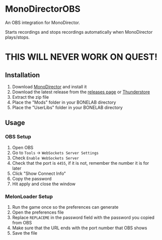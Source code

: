 # MonoDirectorOBS
An OBS integration for MonoDirector.

Starts recordings and stops recordings automatically when MonoDirector plays/stops.

# THIS WILL NEVER WORK ON QUEST!

## Installation
1. Download [MonoDirector](https://github.com/Not-Enough-Photons/MonoDirector/releases/tag/v1.1.0-release) and install it
2. Download the latest release from the [releases page](https://github.com/WeatherElectric/MonoDirectorOBS/releases) or [Thunderstore](https://thunderstore.io/c/bonelab/p/SoulWithMae/MonoDirectorOBS/)
3. Extract the zip file
4. Place the "Mods" folder in your BONELAB directory
5. Place the "UserLibs" folder in your BONELAB directory

## Usage
### OBS Setup
1. Open OBS
2. Go to `Tools` -> `WebSockets Server Settings`
3. Check `Enable WebSockets Server`
4. Check that the port is `4455`, if it is not, remember the number it is for later
5. Click "Show Connect Info"
6. Copy the password
7. Hit apply and close the window
### MelonLoader Setup
1. Run the game once so the preferences can generate
2. Open the preferences file
3. Replace `REPLACEME` in the password field with the password you copied from OBS
4. Make sure that the URL ends with the port number that OBS shows
5. Save the file